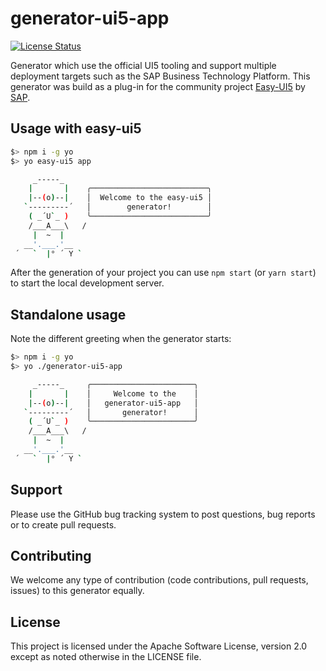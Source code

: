 # generator-ui5-app

[![License Status][license-image]][license-url]

Generator which use the official UI5 tooling and support multiple deployment targets such as the SAP Business Technology Platform. This generator was build as a plug-in for the community project [Easy-UI5](https://github.com/SAP/generator-easy-ui5/) by [SAP](https://github.com/SAP/).

## Usage with easy-ui5

```bash
$> npm i -g yo
$> yo easy-ui5 app

     _-----_
    |       |    ╭──────────────────────────╮
    |--(o)--|    │  Welcome to the easy-ui5 │
   `---------´   │        generator!        │
    ( _´U`_ )    ╰──────────────────────────╯
    /___A___\   /
     |  ~  |
   __'.___.'__
 ´   `  |° ´ Y `
```

After the generation of your project you can use `npm start` (or `yarn start`) to start the local development server.

## Standalone usage

Note the different greeting when the generator starts:

```bash
$> npm i -g yo
$> yo ./generator-ui5-app

     _-----_     ╭───────────────────────╮
    |       |    │     Welcome to the    │
    |--(o)--|    │   generator-ui5-app   │
   `---------´   │       generator!      │
    ( _´U`_ )    ╰───────────────────────╯
    /___A___\   /
     |  ~  |
   __'.___.'__
 ´   `  |° ´ Y `
```

## Support

Please use the GitHub bug tracking system to post questions, bug reports or to create pull requests.

## Contributing

We welcome any type of contribution (code contributions, pull requests, issues) to this generator equally.

## License

This project is licensed under the Apache Software License, version 2.0 except as noted otherwise in the LICENSE file.

[license-image]: https://img.shields.io/github/license/ui5-community/generator-ui5-app.svg
[license-url]: https://github.com/ui5-community/generator-ui5-app/blob/main/LICENSE
